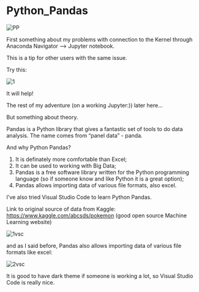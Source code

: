 # Python_Pandas

![PP](https://user-images.githubusercontent.com/72028760/130325913-51ced2f5-0a8b-4190-b18c-d898726258e7.jpg)

First something about my problems with connection to the Kernel 
through Anaconda Navigator --> Jupyter notebook.

This is a tip for other users with the same issue.

Try this:

![1](https://user-images.githubusercontent.com/72028760/130142126-e59d2f4e-30b5-405b-9ec9-0955590d2123.png)

It will help!

The rest of my adventure (on a working Jupyter:)) later here...

But something about theory.

Pandas is a Python library that gives a fantastic set of tools to do data analysis.
The name comes from “panel data” - panda.

And why Python Pandas?
1. It is definately more comfortable than Excel;
2. It can be used to working with Big Data;
3. Pandas is a free software library written for the Python programming language
(so if someone know and like Python it is a great option);
4. Pandas allows importing data of various file formats, also excel.

I've also tried Visual Studio Code to learn Python Pandas.

Link to original source of data from Kaggle: https://www.kaggle.com/abcsds/pokemon
(good open source Machine Learning website)

![1vsc](https://user-images.githubusercontent.com/72028760/130328750-c1d253f4-4c3f-48a0-8634-d1b5dd0a13fd.jpg)

and as I said before, Pandas also allows importing data of various file formats like excel:

![2vsc](https://user-images.githubusercontent.com/72028760/130329503-e1555c89-2bf7-4e7a-82a7-3fe8675d8ac1.jpg)

It is good to have dark theme if someone is working a lot, so Visual Studio Code is really nice.
